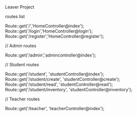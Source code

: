 Leaver Project

routes list

Route::get('/','HomeController@index');
Route::get('/login','HomeController@login');
Route::get('/register','HomeController@register');

// Admin routes

Route::get('/admin','admincontroller@index');

// Student routes

Route::get('/student', 'studentController@index');
Route::get('/student/create', 'studentController@create');
Route::get('/student/read', 'studentController@read');
Route::get('/student/inventory', 'studentController@inventory');

// Teacher routes

Route::get('/teacher', 'teacherController@index');